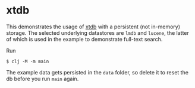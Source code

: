 # xtdb

This demonstrates the usage of [xtdb](https://github.com/xtdb/xtdb) with a persistent (not in-memory) storage. The selected underlying datastores are `lmdb` and `lucene`, the latter of which is used in the example to demonstrate full-text search.

Run

    $ clj -M -m main

The example data gets persisted in the `data` folder, so delete
it to reset the db before you run `main` again.

